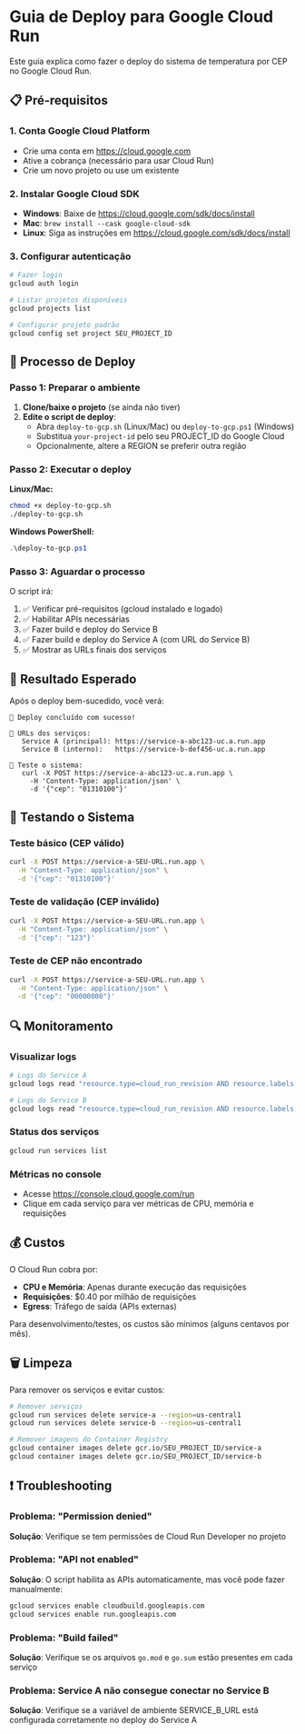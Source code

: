 # Guia de Deploy para Google Cloud Run

Este guia explica como fazer o deploy do sistema de temperatura por CEP no Google Cloud Run.

## 📋 Pré-requisitos

### 1. Conta Google Cloud Platform

- Crie uma conta em https://cloud.google.com
- Ative a cobrança (necessário para usar Cloud Run)
- Crie um novo projeto ou use um existente

### 2. Instalar Google Cloud SDK

- **Windows**: Baixe de https://cloud.google.com/sdk/docs/install
- **Mac**: `brew install --cask google-cloud-sdk`
- **Linux**: Siga as instruções em https://cloud.google.com/sdk/docs/install

### 3. Configurar autenticação

```bash
# Fazer login
gcloud auth login

# Listar projetos disponíveis
gcloud projects list

# Configurar projeto padrão
gcloud config set project SEU_PROJECT_ID
```

## 🚀 Processo de Deploy

### Passo 1: Preparar o ambiente

1. **Clone/baixe o projeto** (se ainda não tiver)
2. **Edite o script de deploy**:
   - Abra `deploy-to-gcp.sh` (Linux/Mac) ou `deploy-to-gcp.ps1` (Windows)
   - Substitua `your-project-id` pelo seu PROJECT_ID do Google Cloud
   - Opcionalmente, altere a REGION se preferir outra região

### Passo 2: Executar o deploy

**Linux/Mac:**

```bash
chmod +x deploy-to-gcp.sh
./deploy-to-gcp.sh
```

**Windows PowerShell:**

```powershell
.\deploy-to-gcp.ps1
```

### Passo 3: Aguardar o processo

O script irá:

1. ✅ Verificar pré-requisitos (gcloud instalado e logado)
2. ✅ Habilitar APIs necessárias
3. ✅ Fazer build e deploy do Service B
4. ✅ Fazer build e deploy do Service A (com URL do Service B)
5. ✅ Mostrar as URLs finais dos serviços

## 🎯 Resultado Esperado

Após o deploy bem-sucedido, você verá:

```
🎉 Deploy concluído com sucesso!

🔗 URLs dos serviços:
   Service A (principal): https://service-a-abc123-uc.a.run.app
   Service B (interno):   https://service-b-def456-uc.a.run.app

🧪 Teste o sistema:
   curl -X POST https://service-a-abc123-uc.a.run.app \
     -H 'Content-Type: application/json' \
     -d '{"cep": "01310100"}'
```

## 🧪 Testando o Sistema

### Teste básico (CEP válido)

```bash
curl -X POST https://service-a-SEU-URL.run.app \
  -H "Content-Type: application/json" \
  -d '{"cep": "01310100"}'
```

### Teste de validação (CEP inválido)

```bash
curl -X POST https://service-a-SEU-URL.run.app \
  -H "Content-Type: application/json" \
  -d '{"cep": "123"}'
```

### Teste de CEP não encontrado

```bash
curl -X POST https://service-a-SEU-URL.run.app \
  -H "Content-Type: application/json" \
  -d '{"cep": "00000000"}'
```

## 🔍 Monitoramento

### Visualizar logs

```bash
# Logs do Service A
gcloud logs read "resource.type=cloud_run_revision AND resource.labels.service_name=service-a" --limit 50

# Logs do Service B
gcloud logs read "resource.type=cloud_run_revision AND resource.labels.service_name=service-b" --limit 50
```

### Status dos serviços

```bash
gcloud run services list
```

### Métricas no console

- Acesse https://console.cloud.google.com/run
- Clique em cada serviço para ver métricas de CPU, memória e requisições

## 💰 Custos

O Cloud Run cobra por:

- **CPU e Memória**: Apenas durante execução das requisições
- **Requisições**: $0.40 por milhão de requisições
- **Egress**: Tráfego de saída (APIs externas)

Para desenvolvimento/testes, os custos são mínimos (alguns centavos por mês).

## 🗑️ Limpeza

Para remover os serviços e evitar custos:

```bash
# Remover serviços
gcloud run services delete service-a --region=us-central1
gcloud run services delete service-b --region=us-central1

# Remover imagens do Container Registry
gcloud container images delete gcr.io/SEU_PROJECT_ID/service-a
gcloud container images delete gcr.io/SEU_PROJECT_ID/service-b
```

## ❗ Troubleshooting

### Problema: "Permission denied"

**Solução**: Verifique se tem permissões de Cloud Run Developer no projeto

### Problema: "API not enabled"

**Solução**: O script habilita as APIs automaticamente, mas você pode fazer manualmente:

```bash
gcloud services enable cloudbuild.googleapis.com
gcloud services enable run.googleapis.com
```

### Problema: "Build failed"

**Solução**: Verifique se os arquivos `go.mod` e `go.sum` estão presentes em cada serviço

### Problema: Service A não consegue conectar no Service B

**Solução**: Verifique se a variável de ambiente SERVICE_B_URL está configurada corretamente no deploy do Service A
